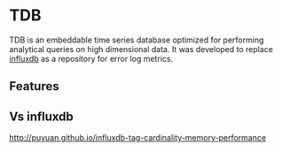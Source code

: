 # TDB

TDB is an embeddable time series database optimized for performing analytical
queries on high dimensional data.  It was developed to replace
[influxdb](https://github.com/influxdata/influxdb/) as a repository for error
log metrics.

## Features


## Vs influxdb

http://puyuan.github.io/influxdb-tag-cardinality-memory-performance
